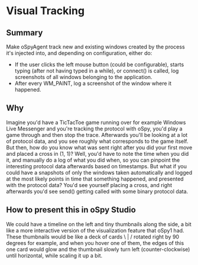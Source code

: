 # Visual Tracking #

## Summary ##
Make oSpyAgent track new and existing windows created by the process it's injected into, and depending on configuration, either do:
  * If the user clicks the left mouse button (could be configurable), starts typing (after not having typed in a while), or connect() is called, log screenshots of all windows belonging to the application.
  * After every WM\_PAINT, log a screenshot of the window where it happened.

## Why ##
Imagine you'd have a TicTacToe game running over for example Windows Live Messenger and you're tracking the protocol with oSpy, you'd play a game through and then stop the trace. Afterwards you'll be looking at a lot of protocol data, and you see roughly what corresponds to the game itself. But then, how do you know what was sent right after you did your first move and placed a cross in (1, 1)? Well, you'd have to note the time when you did it, and manually do a log of what you did when, so you can pinpoint the interesting protocol data afterwards based on timestamps. But what if you could have a snapshots of only the windows taken automatically and logged at the most likely points in time that something happened, and presented with the protocol data? You'd see yourself placing a cross, and right afterwards you'd see send() getting called with some binary protocol data.

## How to present this in oSpy Studio ##
We could have a timeline on the left and tiny thumbnails along the side, a bit like a more interactive version of the visualization feature that oSpy1 had. These thumbnails would be like a deck of cards
\ | /
rotated right by 90 degrees for example, and when you hover one of them, the edges of this one card would glow and the thumbnail slowly turn left (counter-clockwise) until horizontal, while scaling it up a bit.